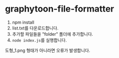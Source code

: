 # graphytoon-file-formatter
1. npm install
2. list.txt를 다운로드합니다.
3. 추가할 파일들을 "folder" 폴더에 추가합니다.
4. `node index.js`를 실행합니다.

도형_1.png 형태가 아니라면 오류가 발생합니다.
